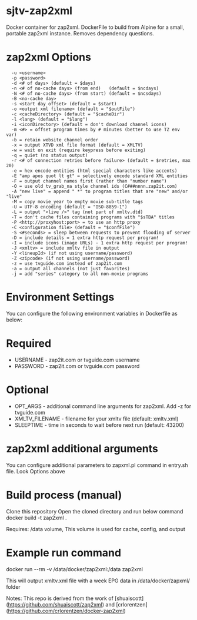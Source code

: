 # sjtv-zap2xml
Docker container for zap2xml. DockerFile to build from Alpine for a small, portable zap2xml instance. Removes dependency questions.


# zap2xml Options

      -u <username>
      -p <password>
      -d <# of days> (default = $days)
      -n <# of no-cache days> (from end)   (default = $ncdays)
      -N <# of no-cache days> (from start) (default = $ncsdays)
      -B <no-cache day>
      -s <start day offset> (default = $start)
      -o <output xml filename> (default = "$outFile")
      -c <cacheDirectory> (default = "$cacheDir")
      -l <lang> (default = "$lang")
      -i <iconDirectory> (default = don't download channel icons)
      -m <#> = offset program times by # minutes (better to use TZ env var)
      -b = retain website channel order
      -x = output XTVD xml file format (default = XMLTV)
      -w = wait on exit (require keypress before exiting)
      -q = quiet (no status output)
      -r <# of connection retries before failure> (default = $retries, max 20)
      -e = hex encode entities (html special characters like accents)
      -E "amp apos quot lt gt" = selectively encode standard XML entities
      -F = output channel names first (rather than "number name")
      -O = use old tv_grab_na style channel ids (C###nnnn.zap2it.com)
      -A "new live" = append " *" to program titles that are "new" and/or "live"
      -M = copy movie_year to empty movie sub-title tags
      -U = UTF-8 encoding (default = "ISO-8859-1")
      -L = output "<live />" tag (not part of xmltv.dtd)
      -T = don't cache files containing programs with "$sTBA" titles 
      -P <http://proxyhost:port> = to use an http proxy
      -C <configuration file> (default = "$confFile")
      -S <#seconds> = sleep between requests to prevent flooding of server 
      -D = include details = 1 extra http request per program!
      -I = include icons (image URLs) - 1 extra http request per program!
      -J <xmltv> = include xmltv file in output
      -Y <lineupId> (if not using username/password)
      -Z <zipcode> (if not using username/password)
      -z = use tvguide.com instead of zap2it.com
      -a = output all channels (not just favorites) 
      -j = add "series" category to all non-movie programs

# Environment Settings
You can configure the following environment variables in Dockerfile as below:
# Required
- USERNAME - zap2it.com or tvguide.com username
- PASSWORD - zap2it.com or tvguide.com password
# Optional
- OPT_ARGS - additional command line arguments for zap2xml. Add -z for tvguide.com
- XMLTV_FILENAME - filename for your xmltv file (default: xmltv.xml)
- SLEEPTIME - time in seconds to wait before next run (default: 43200)

# zap2xml additional arguments
You can configure additional parameters to zapxml.pl command in entry.sh file. Look Options above

# Build process (manual)
Clone this repository
Open the cloned directory and run below command
docker build -t zap2xml .

Requires:
/data volume, This volume is used for cache, config, and output

# Example run command 
docker run --rm -v /data/docker/zap2xml:/data zap2xml 

This will output xmltv.xml file with a week EPG data in /data/docker/zapxml/ folder


Notes: This repo is derived from the work of [shuaiscott] (https://github.com/shuaiscott/zap2xml) and [crlorentzen] (https://github.com/crlorentzen/docker-zap2xml)
